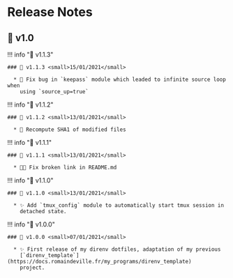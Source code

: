 <!-- BEGIN MKDOCS TEMPLATE -->
<!--
WARNING, DO NOT UPDATE CONTENT BETWEEN MKDOCS TEMPLATE TAG !
Modified content will be overwritten when updating
-->

# Release Notes

<!-- END MKDOCS TEMPLATE -->

## 🔖 v1.0

!!! info "🔖 v1.1.3"

    ### 🔖 v1.1.3 <small>15/01/2021</small>

      * 🐛 Fix bug in `keepass` module which leaded to infinite source loop when
        using `source_up=true`

!!! info "🔖 v1.1.2"

    ### 🔖 v1.1.2 <small>13/01/2021</small>

      * 🔧 Recompute SHA1 of modified files

!!! info "🔖 v1.1.1"

    ### 🔖 v1.1.1 <small>13/01/2021</small>

      * 📝 Fix broken link in README.md

!!! info "🔖 v1.1.0"

    ### 🔖 v1.1.0 <small>13/01/2021</small>

      * ✨ Add `tmux_config` module to automatically start tmux session in
        detached state.

!!! info "🔖 v1.0.0"

    ### 🔖 v1.0.0 <small>07/01/2021</small>

      * ✨ First release of my direnv dotfiles, adaptation of my previous
        [`direnv_template`](https://docs.romaindeville.fr/my_programs/direnv_template)
        project.

